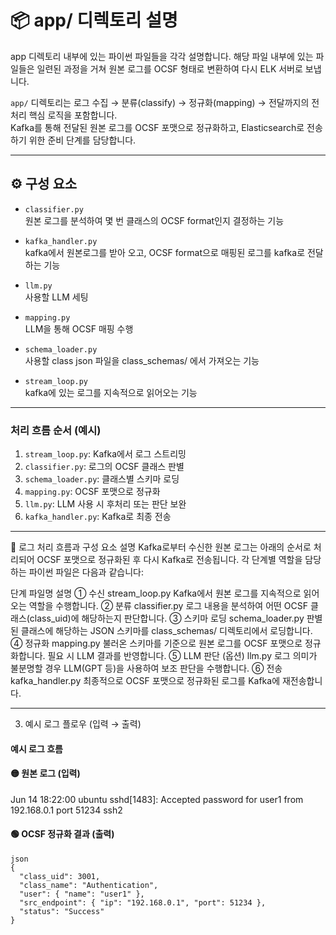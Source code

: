 # 📦 app/ 디렉토리 설명

app 디렉토리 내부에 있는 파이썬 파일들을 각각 설명합니다.
해당 파일 내부에 있는 파일들은 일련된 과정을 거쳐 원본 로그를 OCSF 형태로 변환하여 다시 ELK 서버로 보냅니다.

`app/` 디렉토리는 로그 수집 → 분류(classify) → 정규화(mapping) → 전달까지의 전처리 핵심 로직을 포함합니다.  
Kafka를 통해 전달된 원본 로그를 OCSF 포맷으로 정규화하고, Elasticsearch로 전송하기 위한 준비 단계를 담당합니다.

---

## ⚙️ 구성 요소

- `classifier.py`   
  원본 로그를 분석하여 몇 번 클래스의 OCSF format인지 결정하는 기능

- `kafka_handler.py`  
  kafka에서 원본로그를 받아 오고, OCSF format으로 매핑된 로그를 kafka로 전달하는 기능

- `llm.py`   
  사용할 LLM 세팅

- `mapping.py`   
  LLM을 통해 OCSF 매핑 수행

- `schema_loader.py`   
  사용할 class json 파일을 class_schemas/ 에서 가져오는 기능

- `stream_loop.py`   
  kafka에 있는 로그를 지속적으로 읽어오는 기능

---

### 처리 흐름 순서 (예시)
1. `stream_loop.py`: Kafka에서 로그 스트리밍
2. `classifier.py`: 로그의 OCSF 클래스 판별
3. `schema_loader.py`: 클래스별 스키마 로딩
4. `mapping.py`: OCSF 포맷으로 정규화
5. `llm.py`: LLM 사용 시 후처리 또는 판단 보완
6. `kafka_handler.py`: Kafka로 최종 전송

---
🔄 로그 처리 흐름과 구성 요소 설명
Kafka로부터 수신한 원본 로그는 아래의 순서로 처리되어 OCSF 포맷으로 정규화된 후 다시 Kafka로 전송됩니다. 각 단계별 역할을 담당하는 파이썬 파일은 다음과 같습니다:

단계	파일명	설명
① 수신	stream_loop.py	Kafka에서 원본 로그를 지속적으로 읽어오는 역할을 수행합니다.
② 분류	classifier.py	로그 내용을 분석하여 어떤 OCSF 클래스(class_uid)에 해당하는지 판단합니다.
③ 스키마 로딩	schema_loader.py	판별된 클래스에 해당하는 JSON 스키마를 class_schemas/ 디렉토리에서 로딩합니다.
④ 정규화	mapping.py	불러온 스키마를 기준으로 원본 로그를 OCSF 포맷으로 정규화합니다. 필요 시 LLM 결과를 반영합니다.
⑤ LLM 판단 (옵션)	llm.py	로그 의미가 불분명할 경우 LLM(GPT 등)을 사용하여 보조 판단을 수행합니다.
⑥ 전송	kafka_handler.py	최종적으로 OCSF 포맷으로 정규화된 로그를 Kafka에 재전송합니다.

---

3. 예시 로그 플로우 (입력 → 출력)

#### 예시 로그 흐름

#### 🟡 원본 로그 (입력)

Jun 14 18:22:00 ubuntu sshd[1483]: Accepted password for user1 from 192.168.0.1 port 51234 ssh2

#### 🟢 OCSF 정규화 결과 (출력)
```
json
{
  "class_uid": 3001,
  "class_name": "Authentication",
  "user": { "name": "user1" },
  "src_endpoint": { "ip": "192.168.0.1", "port": 51234 },
  "status": "Success"
}
```
